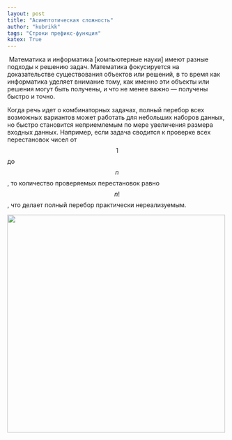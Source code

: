 ```yaml
---
layout: post
title: "Асимптотическая сложность"
author: "kubrikk"
tags: "Строки префикс-функция"
katex: True
---
```


​
Математика и информатика [компьютерные науки] имеют разные подходы к решению задач. Математика фокусируется на доказательстве существования объектов или решений, в то время как информатика уделяет внимание тому, как именно эти объекты или решения могут быть получены, и что не менее важно — получены быстро и точно. 

Когда речь идет о комбинаторных задачах, полный перебор всех возможных вариантов может работать для небольших наборов данных, но быстро становится неприемлемым по мере увеличения размера входных данных. Например, если задача сводится к проверке всех перестановок чисел от $$1$$ до $$n$$, то количество проверяемых перестановок равно $$n!$$, что делает полный перебор практически нереализуемым.

<img src="{{site.baseurl}}/assets/images/limiting-behavior/tetta.png" class="img-responsive" width="500">
